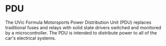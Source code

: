 # PDU

The UVic Formula Motorsports Power Distribution Unit (PDU) replaces traditional
fuses and relays with solid state drivers switched and monitored by a
microcontroller. The PDU is intended to distribute power to all of the car's
electrical systems.
